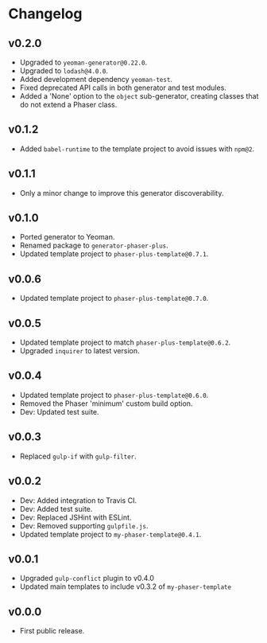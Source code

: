 Changelog
=========

## v0.2.0
-  Upgraded to `yeoman-generator@0.22.0`.
-  Upgraded to `lodash@4.0.0`.
-  Added development dependency `yeoman-test`.
-  Fixed deprecated API calls in both generator and test modules.
-  Added a 'None' option to the `object` sub-generator, creating classes that do not extend a Phaser class.

## v0.1.2
-  Added `babel-runtime` to the template project to avoid issues with `npm@2`.

## v0.1.1
-  Only a minor change to improve this generator discoverability.

## v0.1.0
-  Ported generator to Yeoman.
-  Renamed package to `generator-phaser-plus`.
-  Updated template project to `phaser-plus-template@0.7.1`.

## v0.0.6
-  Updated template project to `phaser-plus-template@0.7.0`.

## v0.0.5
-  Updated template project to match `phaser-plus-template@0.6.2`.
-  Upgraded `inquirer` to latest version.

## v0.0.4
-  Updated template project to `phaser-plus-template@0.6.0`.
-  Removed the Phaser 'minimum' custom build option.
-  Dev: Updated test suite.

## v0.0.3
-  Replaced `gulp-if` with `gulp-filter`.

## v0.0.2
-  Dev: Added integration to Travis CI.
-  Dev: Added test suite.
-  Dev: Replaced JSHint with ESLint.
-  Dev: Removed supporting `gulpfile.js`.
-  Updated template project to `my-phaser-template@0.4.1`.

## v0.0.1
-  Upgraded `gulp-conflict` plugin to v0.4.0
-  Updated main templates to include v0.3.2 of `my-phaser-template`

## v0.0.0
-  First public release.
